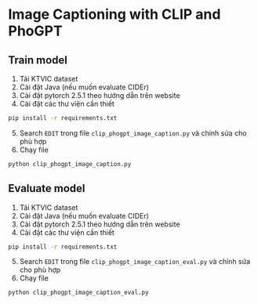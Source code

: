 # Image Captioning with CLIP and PhoGPT

## Train model

1. Tải KTVIC dataset
2. Cài đặt Java (nếu muốn evaluate CIDEr)
3. Cài đặt pytorch 2.5.1 theo hướng dẫn trên website
4. Cài đặt các thư viện cần thiết

```bash
pip install -r requirements.txt
```

5. Search `EDIT` trong file `clip_phogpt_image_caption.py` và chỉnh sửa cho phù hợp
6. Chạy file

```bash
python clip_phogpt_image_caption.py
```

## Evaluate model

1. Tải KTVIC dataset
2. Cài đặt Java (nếu muốn evaluate CIDEr)
3. Cài đặt pytorch 2.5.1 theo hướng dẫn trên website
4. Cài đặt các thư viện cần thiết

```bash
pip install -r requirements.txt
```

5. Search `EDIT` trong file `clip_phogpt_image_caption_eval.py` và chỉnh sửa cho phù hợp
6. Chạy file

```bash
python clip_phogpt_image_caption_eval.py
```
